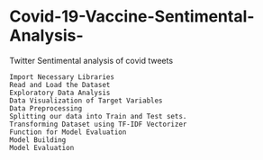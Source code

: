 # Covid-19-Vaccine-Sentimental-Analysis-
Twitter Sentimental analysis of covid tweets

    Import Necessary Libraries
    Read and Load the Dataset
    Exploratory Data Analysis
    Data Visualization of Target Variables
    Data Preprocessing
    Splitting our data into Train and Test sets.
    Transforming Dataset using TF-IDF Vectorizer
    Function for Model Evaluation
    Model Building
    Model Evaluation
